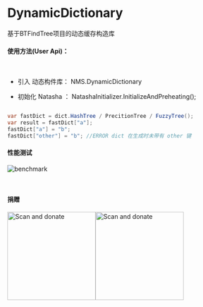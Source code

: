 
# DynamicDictionary
基于BTFindTree项目的动态缓存构造库


#### 使用方法(User Api)：  

 <br/>  
 
 - 引入 动态构件库： NMS.DynamicDictionary

 - 初始化 Natasha ： NatashaInitializer.InitializeAndPreheating();

```C#

var fastDict = dict.HashTree / PrecitionTree / FuzzyTree();
var result = fastDict["a"];
fastDict["a"] = "b";
fastDict["other"] = "b"; //ERROR dict 在生成时未带有 other 键

```

#### 性能测试

![benchmark](https://images.gitee.com/uploads/images/2020/1201/172724_a9004a04_1478282.png)

<br/>

#### 捐赠  

<img width=200 height=200 src="https://images.gitee.com/uploads/images/2020/1201/163955_a29c0b44_1478282.png" title="Scan and donate"/><img width=200 height=200 src="https://images.gitee.com/uploads/images/2020/1201/164809_5a67d5e2_1478282.png" title="Scan and donate"/>

      
      
